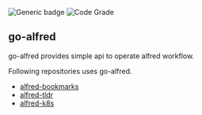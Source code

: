 ![Generic badge](https://github.com/konoui/go-alfred/workflows/test/badge.svg)
![Code Grade](https://www.code-inspector.com/project/20713/status/svg)

## go-alfred

go-alfred provides simple api to operate alfred workflow.

Following repositories uses go-alfred.

- [alfred-bookmarks](https://github.com/konoui/alfred-bookmarks)
- [alfred-tldr](https://github.com/konoui/alfred-tldr)
- [alfred-k8s](https://github.com/konoui/alfred-k8s)
